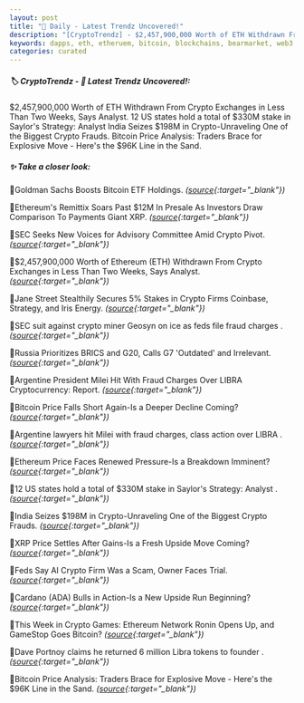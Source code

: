 ```yaml
---
layout: post
title: "🌅 Daily - Latest Trendz Uncovered!"
description: "[CryptoTrendz] - $2,457,900,000 Worth of ETH Withdrawn From Crypto Exchanges in Less Than Two Weeks, Says Analyst. 12 US states hold a total of $330M stake in Saylor's Strategy: Analyst India Seizes $198M in Crypto-Unraveling One of the Biggest Crypto Frauds. Bitcoin Price Analysis: Traders Brace for Explosive Move - Here's the $96K Line in the Sand."
keywords: dapps, eth, etheruem, bitcoin, blockchains, bearmarket, web3, altcoins, solana, nft
categories: curated
---
```


##### 🏷️ CryptoTrendz - 📌 *Latest Trendz Uncovered!:*

$2,457,900,000 Worth of ETH Withdrawn From Crypto Exchanges in Less Than Two Weeks, Says Analyst. 12 US states hold a total of $330M stake in Saylor's Strategy: Analyst India Seizes $198M in Crypto-Unraveling One of the Biggest Crypto Frauds. Bitcoin Price Analysis: Traders Brace for Explosive Move - Here's the $96K Line in the Sand.

##### ✨ *Take a closer look:*


🔹Goldman Sachs Boosts Bitcoin ETF Holdings. *([source](https://s.avyag.com/3xz2){:target="_blank"})*

🔹Ethereum's Remittix Soars Past $12M In Presale As Investors Draw Comparison To Payments Giant XRP. *([source](https://s.avyag.com/5kn3){:target="_blank"})*

🔹SEC Seeks New Voices for Advisory Committee Amid Crypto Pivot. *([source](https://s.avyag.com/byjv){:target="_blank"})*

🔹$2,457,900,000 Worth of Ethereum (ETH) Withdrawn From Crypto Exchanges in Less Than Two Weeks, Says Analyst. *([source](https://s.avyag.com/3xvu){:target="_blank"})*

🔹Jane Street Stealthily Secures 5% Stakes in Crypto Firms Coinbase, Strategy, and Iris Energy. *([source](https://s.avyag.com/qy47){:target="_blank"})*

🔹SEC suit against crypto miner Geosyn on ice as feds file fraud charges . *([source](https://s.avyag.com/8kam){:target="_blank"})*

🔹Russia Prioritizes BRICS and G20, Calls G7 'Outdated' and Irrelevant. *([source](https://s.avyag.com/y0l7){:target="_blank"})*

🔹Argentine President Milei Hit With Fraud Charges Over LIBRA Cryptocurrency: Report. *([source](https://s.avyag.com/yjru){:target="_blank"})*

🔹Bitcoin Price Falls Short Again-Is a Deeper Decline Coming? *([source](https://s.avyag.com/h4g3){:target="_blank"})*

🔹Argentine lawyers hit Milei with fraud charges, class action over LIBRA . *([source](https://s.avyag.com/811d){:target="_blank"})*

🔹Ethereum Price Faces Renewed Pressure-Is a Breakdown Imminent? *([source](https://s.avyag.com/6f9e){:target="_blank"})*

🔹12 US states hold a total of $330M stake in Saylor's Strategy: Analyst . *([source](https://s.avyag.com/y2y3){:target="_blank"})*

🔹India Seizes $198M in Crypto-Unraveling One of the Biggest Crypto Frauds. *([source](https://s.avyag.com/6cya){:target="_blank"})*

🔹XRP Price Settles After Gains-Is a Fresh Upside Move Coming? *([source](https://s.avyag.com/vocy){:target="_blank"})*

🔹Feds Say AI Crypto Firm Was a Scam, Owner Faces Trial. *([source](https://s.avyag.com/8tdp){:target="_blank"})*

🔹Cardano (ADA) Bulls in Action-Is a New Upside Run Beginning? *([source](https://s.avyag.com/augc){:target="_blank"})*

🔹This Week in Crypto Games: Ethereum Network Ronin Opens Up, and GameStop Goes Bitcoin? *([source](https://s.avyag.com/y2co){:target="_blank"})*

🔹Dave Portnoy claims he returned 6 million Libra tokens to founder . *([source](https://s.avyag.com/v8rz){:target="_blank"})*

🔹Bitcoin Price Analysis: Traders Brace for Explosive Move - Here's the $96K Line in the Sand. *([source](https://s.avyag.com/rc0m){:target="_blank"})*
